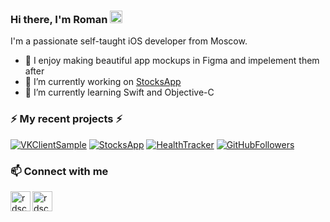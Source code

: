 ### Hi there, I'm Roman <img src="https://media.giphy.com/media/hvRJCLFzcasrR4ia7z/giphy.gif" width="20px">

I'm a passionate self-taught iOS developer from Moscow. 

- 👀 I enjoy making beautiful app mockups in Figma and impelement them after
- 🔭 I’m currently working on [StocksApp](https://github.com/rdscoo1/StocksApp)
- 🌱 I’m currently learning Swift and Objective-C


### ⚡ My recent projects ⚡ 

[![VKClientSample](https://github-readme-stats.vercel.app/api/pin/?username=rdscoo1&repo=VKClientSample)](https://github.com/rdscoo1/VKClientSample)
[![StocksApp](https://github-readme-stats.vercel.app/api/pin/?username=rdscoo1&repo=StocksApp)](https://github.com/rdscoo1/StocksApp)
[![HealthTracker](https://github-readme-stats.vercel.app/api/pin/?username=rdscoo1&repo=HealthTracker)](https://github.com/rdscoo1/HealthTracker)
[![GitHubFollowers](https://github-readme-stats.vercel.app/api/pin/?username=rdscoo1&repo=GitHubFollowers)](https://github.com/rdscoo1/GitHubFollowers)

### 📫 Connect with me 

[<img align="left" alt="rdscoo1 | Telegram" width="32px" src="https://img.icons8.com/color/100/000000/telegram-app--v1.png" />][telegram]
[<img align="left" alt="rdscoo1 | Email" width="32px" src="https://img.icons8.com/carbon-copy/100/000000/email.png" />](mailto:romakhodukin@gmail.com)

[telegram]: https://t.me/rdscoo1
